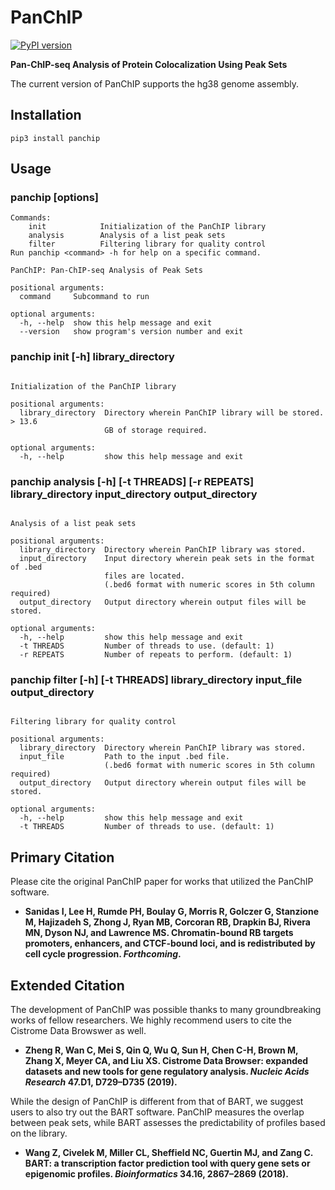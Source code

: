 # PanChIP

[![PyPI version](https://badge.fury.io/py/PanChIP.svg)](https://badge.fury.io/py/PanChIP)

**Pan-ChIP-seq Analysis of Protein Colocalization Using Peak Sets**

The current version of PanChIP supports the hg38 genome assembly. 

## Installation
```shell
pip3 install panchip
```

## Usage

### panchip <command> [options]

```shell
Commands:
    init            Initialization of the PanChIP library
    analysis        Analysis of a list peak sets
    filter          Filtering library for quality control
Run panchip <command> -h for help on a specific command.

PanChIP: Pan-ChIP-seq Analysis of Peak Sets

positional arguments:
  command     Subcommand to run

optional arguments:
  -h, --help  show this help message and exit
  --version   show program's version number and exit
```

### panchip init [-h] library_directory

```shell

Initialization of the PanChIP library

positional arguments:
  library_directory  Directory wherein PanChIP library will be stored. > 13.6
                     GB of storage required.

optional arguments:
  -h, --help         show this help message and exit
```

### panchip analysis [-h] [-t THREADS] [-r REPEATS] library_directory input_directory output_directory

```shell

Analysis of a list peak sets

positional arguments:
  library_directory  Directory wherein PanChIP library was stored.
  input_directory    Input directory wherein peak sets in the format of .bed
                     files are located.
                     (.bed6 format with numeric scores in 5th column required)
  output_directory   Output directory wherein output files will be stored.

optional arguments:
  -h, --help         show this help message and exit
  -t THREADS         Number of threads to use. (default: 1)
  -r REPEATS         Number of repeats to perform. (default: 1)
```

### panchip filter [-h] [-t THREADS] library_directory input_file output_directory

```shell

Filtering library for quality control

positional arguments:
  library_directory  Directory wherein PanChIP library was stored.
  input_file         Path to the input .bed file.
                     (.bed6 format with numeric scores in 5th column required)
  output_directory   Output directory wherein output files will be stored.

optional arguments:
  -h, --help         show this help message and exit
  -t THREADS         Number of threads to use. (default: 1)
```

## Primary Citation

Please cite the original PanChIP paper for works that utilized the PanChIP software.

- **Sanidas I, Lee H, Rumde PH, Boulay G, Morris R, Golczer G, Stanzione M, Hajizadeh S, Zhong J, Ryan MB, Corcoran RB, Drapkin BJ, Rivera MN, Dyson NJ, and Lawrence MS. Chromatin-bound RB targets promoters, enhancers, and CTCF-bound loci, and is redistributed by cell cycle progression. _Forthcoming_.**

## Extended Citation

The development of PanChIP was possible thanks to many groundbreaking works of fellow researchers. We highly recommend users to cite the Cistrome Data Browswer as well.

- **Zheng R, Wan C, Mei S, Qin Q, Wu Q, Sun H, Chen C-H, Brown M, Zhang X, Meyer CA, and Liu XS. Cistrome Data Browser: expanded datasets and new tools for gene regulatory analysis. _Nucleic Acids Research_ 47.D1, D729–D735 (2019).**

While the design of PanChIP is different from that of BART, we suggest users to also try out the BART software. PanChIP measures the overlap between peak sets, while BART assesses the predictability of profiles based on the library.

- **Wang Z, Civelek M, Miller CL, Sheffield NC, Guertin MJ, and Zang C. BART: a transcription factor prediction tool with query gene sets or epigenomic profiles. _Bioinformatics_ 34.16, 2867–2869 (2018).**
